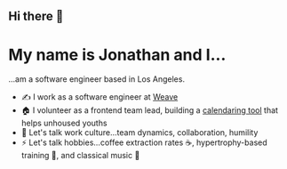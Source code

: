 ## Hi there 👋

# My name is Jonathan and I...

...am a software engineer based in Los Angeles.

- ✍️ I work as a software engineer at [Weave](getweave.com)
- 🏠 I volunteer as a frontend team lead, building a [calendaring tool](https://homeunite.us/) that helps unhoused youths
- 💬 Let's talk work culture...team dynamics, collaboration, humility  
- ⚡ Let's talk hobbies...coffee extraction rates ☕, hypertrophy-based training 💪, and classical music 🎻
